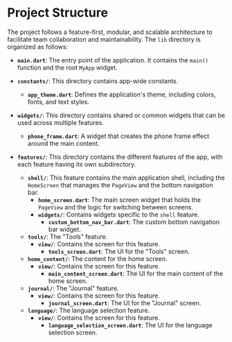 # Project Structure

The project follows a feature-first, modular, and scalable architecture to facilitate team collaboration and maintainability. The `lib` directory is organized as follows:

- **`main.dart`**: The entry point of the application. It contains the `main()` function and the root `MyApp` widget.

- **`constants/`**: This directory contains app-wide constants.
  - **`app_theme.dart`**: Defines the application's theme, including colors, fonts, and text styles.

- **`widgets/`**: This directory contains shared or common widgets that can be used across multiple features.
  - **`phone_frame.dart`**: A widget that creates the phone frame effect around the main content.

- **`features/`**: This directory contains the different features of the app, with each feature having its own subdirectory.
  - **`shell/`**: This feature contains the main application shell, including the `HomeScreen` that manages the `PageView` and the bottom navigation bar.
    - **`home_screen.dart`**: The main screen widget that holds the `PageView` and the logic for switching between screens.
    - **`widgets/`**: Contains widgets specific to the `shell` feature.
      - **`custom_bottom_nav_bar.dart`**: The custom bottom navigation bar widget.
  - **`tools/`**: The "Tools" feature.
    - **`view/`**: Contains the screen for this feature.
      - **`tools_screen.dart`**: The UI for the "Tools" screen.
  - **`home_content/`**: The content for the home screen.
    - **`view/`**: Contains the screen for this feature.
      - **`main_content_screen.dart`**: The UI for the main content of the home screen.
  - **`journal/`**: The "Journal" feature.
    - **`view/`**: Contains the screen for this feature.
      - **`journal_screen.dart`**: The UI for the "Journal" screen.
  - **`language/`**: The language selection feature.
    - **`view/`**: Contains the screen for this feature.
      - **`language_selection_screen.dart`**: The UI for the language selection screen.
